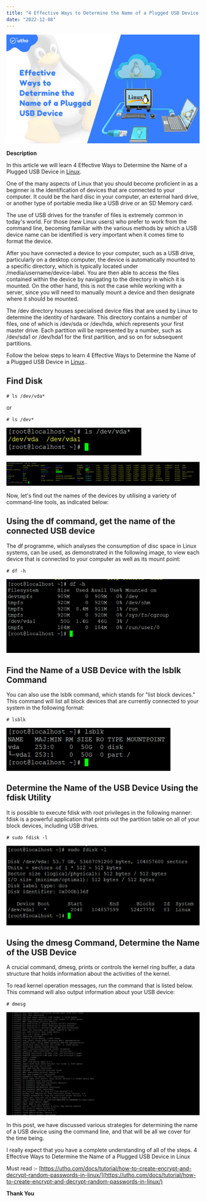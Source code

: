 ```yaml
---
title: "4 Effective Ways to Determine the Name of a Plugged USB Device in Linux"
date: "2022-12-08"
---
```


![](images/4-Effective-Ways-to-Determine-the-Name-of-a-Plugged-USB-Device-in-Linux_utho.jpg)

**Description**

In this article we will learn 4 Effective Ways to Determine the Name of a Plugged USB Device in [Linux](https://utho.com/docs/tutorial/how-to-create-encrypt-and-decrypt-random-passwords-in-linux/).

One of the many aspects of Linux that you should become proficient in as a beginner is the identification of devices that are connected to your computer. It could be the hard disc in your computer, an external hard drive, or another type of portable media like a USB drive or an SD Memory card.

The use of USB drives for the transfer of files is extremely common in today's world. For those (new Linux users) who prefer to work from the command line, becoming familiar with the various methods by which a USB device name can be identified is very important when it comes time to format the device.

After you have connected a device to your computer, such as a USB drive, particularly on a desktop computer, the device is automatically mounted to a specific directory, which is typically located under /media/username/device-label. You are then able to access the files contained within the device by navigating to the directory in which it is mounted. On the other hand, this is not the case while working with a server, since you will need to manually mount a device and then designate where it should be mounted.

The /dev directory houses specialised device files that are used by Linux to determine the identity of hardware. This directory contains a number of files, one of which is /dev/sda or /dev/hda, which represents your first master drive. Each partition will be represented by a number, such as /dev/sda1 or /dev/hda1 for the first partition, and so on for subsequent partitions.

Follow the below steps to learn 4 Effective Ways to Determine the Name of a Plugged USB Device in [Linux](https://en.wikipedia.org/wiki/Linux)..

## Find Disk

```
# ls /dev/vda*
```

or

```
# ls /dev* 
```

![](images/image-444.png)

![output](images/image-445-1024x126.png)

Now, let's find out the names of the devices by utilising a variety of command-line tools, as indicated below:

## Using the df command, get the name of the connected USB device

The df programme, which analyses the consumption of disc space in Linux systems, can be used, as demonstrated in the following image, to view each device that is connected to your computer as well as its mount point:

```
# df -h 
```

![output](images/image-446.png)

## Find the Name of a USB Device with the lsblk Command

You can also use the lsblk command, which stands for "list block devices." This command will list all block devices that are currently connected to your system in the following format:

```
# lsblk 
```

![output](images/image-447.png)

## Determine the Name of the USB Device Using the fdisk Utility

It is possible to execute fdisk with root privileges in the following manner: fdisk is a powerful application that prints out the partition table on all of your block devices, including USB drives.

```
# sudo fdisk -l 
```

![output](images/image-448.png)

## Using the dmesg Command, Determine the Name of the USB Device

A crucial command, dmesg, prints or controls the kernel ring buffer, a data structure that holds information about the activities of the kernel.

To read kernel operation messages, run the command that is listed below. This command will also output information about your USB device:

```
# dmesg 
```

![output](images/image-449-1024x544.png)

In this post, we have discussed various strategies for determining the name of a USB device using the command line, and that will be all we cover for the time being.

I really expect that you have a complete understanding of all of the steps. 4 Effective Ways to Determine the Name of a Plugged USB Device in Linux

Must read :- [https://utho.com/docs/tutorial/how-to-create-encrypt-and-decrypt-random-passwords-in-linux/](https://utho.com/docs/tutorial/how-to-create-encrypt-and-decrypt-random-passwords-in-linux/)

**Thank You**

